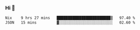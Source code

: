 ### Hi 👋

<!--START_SECTION:waka-->

```txt
Nix    9 hrs 27 mins   ████████████████████████▒   97.40 %
JSON   15 mins         ▓░░░░░░░░░░░░░░░░░░░░░░░░   02.60 %
```

<!--END_SECTION:waka-->
